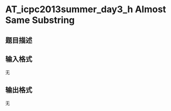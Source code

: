 # AT_icpc2013summer_day3_h Almost Same Substring

## 题目描述

[problemUrl]: https://atcoder.jp/contests/jag2013summer-day3/tasks/icpc2013summer_day3_h

## 输入格式

无

## 输出格式

无